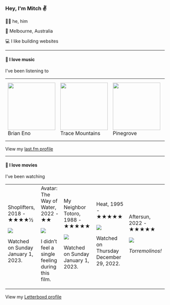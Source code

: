 <article><h3>Hey, I&#x27;m Mitch ✌️</h3><section><p>🙆‍♂️ he, him</p><p>📍 Melbourne, Australia</p><p>💻 I like building websites</p></section><hr/><section><h4>💽 I love music</h4><p>I&#x27;ve been listening to</p><table><tbody><td><img src="https://lastfm.freetls.fastly.net/i/u/174s/918055ba2eb81528f93a8924dbab88f8.png" height="150px" alt="" role="presentation"/><br/>Brian Eno</td><td><img src="https://lastfm.freetls.fastly.net/i/u/174s/12691004681529a78876b5289b86ea04.png" height="150px" alt="" role="presentation"/><br/>Trace Mountains</td><td><img src="https://lastfm.freetls.fastly.net/i/u/174s/c6629582f276e80e1255fccfdafc734e.png" height="150px" alt="" role="presentation"/><br/>Pinegrove</td><td><img src="https://lastfm.freetls.fastly.net/i/u/174s/8695a71527f248f3c8a9875b42d0f508.png" height="150px" alt="" role="presentation"/><br/>The Magnetic Fields</td><td><img src="https://lastfm.freetls.fastly.net/i/u/174s/2666bdc9b7264b799f8a882e471cd62e.png" height="150px" alt="" role="presentation"/><br/>The 1975</td></tbody></table><span>View my <a href="https://www.last.fm/user/mylsb">last.fm profile</a></span></section><hr/><section><h4>📼 I love movies</h4><p>I&#x27;ve been watching</p><table><tbody><td>Shoplifters, 2018 - ★★★★½<br/><span> <p><img src="https://a.ltrbxd.com/resized/film-poster/4/3/5/1/2/9/435129-shoplifters-0-600-0-900-crop.jpg?v=f4c3e34d37"/></p> <p>Watched on Sunday January 1, 2023.</p> </span></td><td>Avatar: The Way of Water, 2022 - ★★<br/><span> <p><img src="https://a.ltrbxd.com/resized/film-poster/6/3/0/5/8/63058-avatar-the-way-of-water-0-600-0-900-crop.jpg?v=37a1014065"/></p> <p>I didn’t feel a single feeling during this film.</p> </span></td><td>My Neighbor Totoro, 1988 - ★★★★★<br/><span> <p><img src="https://a.ltrbxd.com/resized/film-poster/4/7/7/5/6/47756-my-neighbor-totoro-0-600-0-900-crop.jpg?v=749abe71ad"/></p> <p>Watched on Sunday January 1, 2023.</p> </span></td><td>Heat, 1995 - ★★★★★<br/><span> <p><img src="https://a.ltrbxd.com/resized/film-poster/5/1/9/9/4/51994-heat-0-600-0-900-crop.jpg?v=54dce97dc6"/></p> <p>Watched on Thursday December 29, 2022.</p> </span></td><td>Aftersun, 2022 - ★★★★★<br/><span> <p><img src="https://a.ltrbxd.com/resized/film-poster/8/6/8/5/5/8/868558-aftersun-0-600-0-900-crop.jpg?v=5ce2118fca"/></p> <p><i>Torremolinos!</i></p> </span></td></tbody></table><span>View my <a href="https://letterboxd.com/myslab/">Letterboxd profile</a></span></section></article>